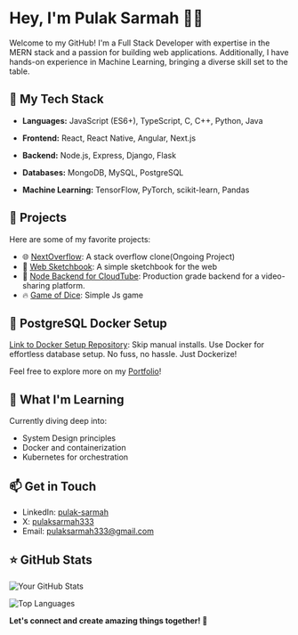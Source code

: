 # Hey, I'm Pulak Sarmah 👋🏻

Welcome to my GitHub! I'm a Full Stack Developer with expertise in the MERN stack and a passion for building web applications. Additionally, I have hands-on experience in Machine Learning, bringing a diverse skill set to the table.

## 🚀 My Tech Stack

- **Languages:** JavaScript (ES6+), TypeScript, C, C++, Python, Java

- **Frontend:** React, React Native, Angular, Next.js

- **Backend:** Node.js, Express, Django, Flask

- **Databases:** MongoDB, MySQL, PostgreSQL

- **Machine Learning:** TensorFlow, PyTorch, scikit-learn, Pandas


## 💼 Projects

Here are some of my favorite projects:

- 🌐 [NextOverflow](https://github.com/pulak-sarmah/NextOverflow): A stack overflow clone(Ongoing Project)
- 🚀 [Web Sketchbook](https://github.com/pulak-sarmah/web-sketchbook): A simple sketchbook for the web
- 👾 [Node Backend for CloudTube](https://github.com/pulak-sarmah/NodeBackend): Production grade backend for a video-sharing platform. 
- 🔥 [Game of Dice](https://github.com/pulak-sarmah/Game_of_dices): Simple Js game


## 🐳 PostgreSQL Docker Setup

[Link to Docker Setup Repository](https://github.com/pulak-sarmah/Docker_postgres): Skip manual installs. Use Docker for effortless database setup. No fuss, no hassle. Just Dockerize!


Feel free to explore more on my [Portfolio](https://www.pulaksarmah.in/)!

## 🌱 What I'm Learning

Currently diving deep into:
- System Design principles
- Docker and containerization
- Kubernetes for orchestration


## 📫 Get in Touch

- LinkedIn: [pulak-sarmah](https://www.linkedin.com/in/pulak-sarmah/)
- X: [pulaksarmah333](https://twitter.com/pulaksarmah333)
- Email: [pulaksarmah333@gmail.com](mailto:pulaksarmah333@gmail.com)


## ⭐️ GitHub Stats 
![Your GitHub Stats](https://github-readme-stats.vercel.app/api?username=pulak-sarmah&show_icons=true&count_private=true&hide=prs&theme=radical)

<!-- Top Languages -->
![Top Languages](https://github-readme-stats.vercel.app/api/top-langs/?username=pulak-sarmah&layout=compact&theme=radical)

<!-- Let's connect -->
**Let's connect and create amazing things together! 🚀**


